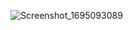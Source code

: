 
![Screenshot_1695093089](https://github.com/Santoshadhikary/ecommerce_shopping-cart_app/assets/122032759/3c396aa8-18d0-4437-8bd5-2c784c096191)
